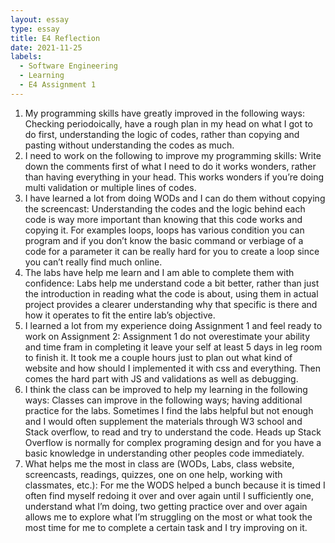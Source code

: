 ```yaml
---
layout: essay
type: essay
title: E4 Reflection
date: 2021-11-25
labels:
  - Software Engineering
  - Learning
  - E4 Assignment 1 
---
```


1.	My programming skills have greatly improved in the following ways:
Checking periodoically, have a rough plan in my head on what I got to do first, understanding the logic of codes, rather than copying and pasting without understanding the codes as much. 
2.	I need to work on the following to improve my programming skills:
Write down the comments first of what I need to do it works wonders, rather than having everything in your head. This works wonders if you’re doing multi validation or multiple lines of codes. 
3.	I have learned a lot from doing WODs and I can do them without copying the screencast:
Understanding the codes and the logic behind each code is way more important than knowing that this code works and copying it. For examples loops, loops has various condition you can program and if you don’t know the basic command or verbiage of a code for a parameter it can be really hard for you to create a loop since you can’t really find much online.
4.	The labs have help me learn and I am able to complete them with confidence:
Labs help me understand code a bit better, rather than just the introduction in reading what the code is about, using them in actual project provides a clearer understanding why that specific is there and how it operates to fit the entire lab’s objective.
5.	I learned a lot from my experience doing Assignment 1 and feel ready to work on Assignment 2:
Assignment 1 do not overestimate your ability and time fram in completing it leave your self at least 5 days in leg room to finish it. It took me a couple hours just to plan out what kind of website and how should I implemented it with css and everything. Then comes the hard part with JS and validations as well as debugging. 
6.	I think the class can be improved to help my learning in the following ways: 
Classes can improve in the following ways; having additional practice for the labs. Sometimes I find the labs helpful but not enough and I would often supplement the materials through W3 school and Stack overflow, to read and try to understand the code. Heads up Stack Overflow is normally for complex programing design and for you have a basic knowledge in understanding other peoples code immediately. 
7.	What helps me the most in class are (WODs, Labs, class website, screencasts, readings, quizzes, one on one help, working with classmates, etc.):
For me the WODS helped a bunch because it is timed I often find myself redoing it over and over again until I sufficiently one, understand what I’m doing, two getting practice over and over again allows me to explore what I’m struggling on the most or what took the most time for me to complete a certain task and I try improving on it. 


